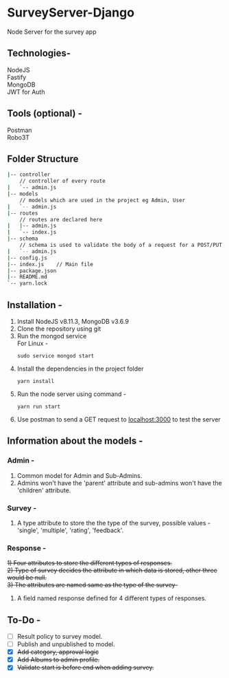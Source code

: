 # SurveyServer-Django

Node Server for the survey app

## Technologies-
NodeJS  
Fastify  
MongoDB  
JWT for Auth

## Tools (optional) -
Postman  
Robo3T


## Folder Structure
```bash
|-- controller
    // controller of every route
|   `-- admin.js
|-- models
    // models which are used in the project eg Admin, User
|   `-- admin.js
|-- routes
    // routes are declared here
|   |-- admin.js
|   `-- index.js
|-- schema
    // schema is used to validate the body of a request for a POST/PUT request
|   `-- admin.js
|-- config.js
|-- index.js    // Main file
|-- package.json
|-- README.md
`-- yarn.lock
```


## Installation -

1) Install NodeJS v8.11.3, MongoDB v3.6.9
2) Clone the repository using git
3) Run the mongod service  
   For Linux -
   ```
   sudo service mongod start
   ```
4) Install the dependencies in the project folder
   ```
   yarn install
   ```
5) Run the node server using command -
    ```
    yarn run start
    ```
6) Use postman to send a GET request to [localhost:3000](localhost:3000) to test the server

## Information about the models -

### Admin -
1) Common model for Admin and Sub-Admins.
2) Admins won't have the 'parent' attribute and sub-admins won't have the 'children' attribute.

### Survey -
1) A type attribute to store the the type of the survey, possible values - 'single', 'multiple', 'rating', 'feedback'.

### Response -
~~1) Four attributes to store the different types of responses.~~  
~~2) Type of survey decides the attribute in which data is stored, other three would be null.~~  
~~3) The attributes are named same as the type of the survey-~~ 

1) A field named response defined for 4 different types of responses.

## To-Do -
- [ ] Result policy to survey model.  
- [ ] Publish and unpublished to model.
- [x] ~~Add category, approval logic~~ 
- [x] ~~Add Albums to admin profile.~~
- [x] ~~Validate start is before end when adding survey.~~  
